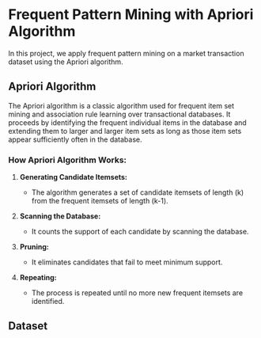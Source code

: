# Frequent Pattern Mining with Apriori Algorithm

In this project, we apply frequent pattern mining on a market transaction dataset using the Apriori algorithm.

## Apriori Algorithm

The Apriori algorithm is a classic algorithm used for frequent item set mining and association rule learning over transactional databases. It proceeds by identifying the frequent individual items in the database and extending them to larger and larger item sets as long as those item sets appear sufficiently often in the database.

### How Apriori Algorithm Works:

1. **Generating Candidate Itemsets:**
   - The algorithm generates a set of candidate itemsets of length (k) from the frequent itemsets of length (k-1).

2. **Scanning the Database:**
   - It counts the support of each candidate by scanning the database.

3. **Pruning:**
   - It eliminates candidates that fail to meet minimum support.

4. **Repeating:**
   - The process is repeated until no more new frequent itemsets are identified.
## Dataset
